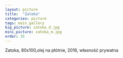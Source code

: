 ```yaml
---
layout: picture
title:  "Zatoka"
categories: picture
tags: main_gallery
big_picture: zatoka_d.jpg
mini_picture: zatoka_m.jpg
order: 35
---
```

Zatoka, 80x100,olej na płótnie, 2016, własność prywatna
